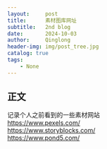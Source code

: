 ```yaml
---
layout:     post
title:      素材图库网址
subtitle:   2nd blog
date:       2024-10-03
author:     Qinglong
header-img: img/post_tree.jpg
catalog: true
tags:
    - None
---
```


## 正文
记录个人之前看到的一些素材网站   
<https://www.pexels.com/>   
<https://www.storyblocks.com/>    
<https://www.pond5.com/>   

